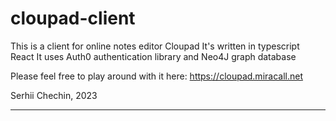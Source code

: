 # cloupad-client

This is a client for online notes editor Cloupad
It's written in typescript React
It uses Auth0 authentication library and Neo4J graph database

Please feel free to play around with it here: https://cloupad.miracall.net

Serhii Chechin, 2023
***
